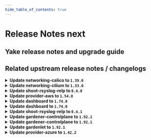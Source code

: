 ```yaml
---
hide_table_of_contents: true
---
```


# Release Notes next

## Yake release notes and upgrade guide

## Related upstream release notes / changelogs


<details>
<summary><b>Update networking-calico to <code>1.39.0</code></b></summary>

# [gardener/gardener-extension-networking-calico]

## ⚠️ Breaking Changes

- `[OPERATOR]` `networking-calico` no longer supports Shoots with Кubernetes version == 1.24. by @shafeeqes [#326]
## 🏃 Others

- `[OPERATOR]` Update calico to `v3.27.2`. by @gardener-ci-robot [#354]
- `[OPERATOR]` Set leader election namespace in calico admission deployment. by @DockToFuture [#335]
- `[OPERATOR]` Allow communication to runtime apiserver from admission deployment. by @DockToFuture [#336]

## Docker Images
- gardener-extension-admission-calico: `europe-docker.pkg.dev/gardener-project/releases/gardener/extensions/admission-calico:v1.39.0`
- gardener-extension-networking-calico: `europe-docker.pkg.dev/gardener-project/releases/gardener/extensions/networking-calico:v1.39.0`


</details>

<details>
<summary><b>Update networking-cilium to <code>1.33.0</code></b></summary>

# [gardener/gardener-extension-networking-cilium]

## ⚠️ Breaking Changes

- `[OPERATOR]` `networking-cilium` no longer supports Shoots with Кubernetes version == 1.24. by @shafeeqes [#233]
## 🏃 Others

- `[OPERATOR]` Update cilium to `v1.14.9` by @gardener-ci-robot [#259]
- `[OPERATOR]` Cilium configuration option `enable-l7-proxy` is now enabled per default. by @ScheererJ [#261]
- `[OPERATOR]` Fixed a validation error which occurs when deploying the `gardener-extension-admission-cilium` charts because of a missing `apiVersion` field in its `charts/gardener-extension-admission-cilium/charts/runtime/templates/serviceaccount.yaml` file. by @plkokanov [#241]
- `[OPERATOR]` Set leader election namespace in cilium admission deployment. by @DockToFuture [#243]

## Docker Images
- gardener-extension-admission-cilium: `europe-docker.pkg.dev/gardener-project/releases/gardener/extensions/admission-cilium:v1.33.0`
- gardener-extension-networking-cilium: `europe-docker.pkg.dev/gardener-project/releases/gardener/extensions/networking-cilium:v1.33.0`


</details>

<details>
<summary><b>Update shoot-rsyslog-relp to <code>0.4.0</code></b></summary>

# [gardener/gardener-extension-shoot-rsyslog-relp]

## ⚠️ Breaking Changes

- `[OPERATOR]` CA and server certificates for the admission component are managed automatically. Passing custom certificates via Helm values is not supported anymore. by @timuthy [#57]
- `[OPERATOR]` Change OCI Image Registry from GCR (`eu.gcr.io/gardener-project`) to Artifact-Registry (`europe-docker.pkg.dev/gardener-project/releases`). Users should update their references. by @ccwienk [#47]
- `[OPERATOR]` `extension-shoot-rsyslog-relp` no longer supports Shoots with Кubernetes version == 1.24. by @Kostov6 [#79]
## 📰 Noteworthy

- `[DEVELOPER]` The `charts/images.yaml` file was moved to `imagevector/images.yaml`. by @plkokanov [#66]
## 🐛 Bug Fixes

- `[OPERATOR]` Fixed an issue where the `extension-shoot-rsyslog-relp-configuration-cleaner` ManagedResource could block Shoot deletion if the `shoot-rsyslog-relp` was disabled before the Shoot deletion was triggered, and disabling the extension failed while trying to deploy the said ManagedResource and wait for it to become ready.  by @plkokanov [#80]
## 🏃 Others

- `[OPERATOR]` Bumped `github.com/gardener/gardener` to `v1.89.0.` by @plkokanov [#73]
- `[OPERATOR]` The extension now deploys the `rsyslog` configuration files by mutating the `OperatingSystemConfig` resource via a mutating webhook. Cleanup of the `rsyslog` configuration files is still handled by the `rsyslog-relp-configuration-cleaner` daemonset. by @plkokanov [#41]
- `[OPERATOR]` Bump github.com/gardener/gardener to 1.86.0. by @timuthy [#57]
- `[OPERATOR]` Fixed an issue where `rsyslog.service` would never get enabled if it was not already enabled by default. by @plkokanov [#58]
- `[OPERATOR]` The name of the `gardener-extension-shoot-rsyslog-relp-admission` chart is now correctly specified as `gardener-extension-shoot-rsysloog-relp-admission`. Previously it was `gardener-extension-shoot-rsyslog-relp`. This should not require anything to be done by operators when upgrading the chart. by @plkokanov [#39]
- `[OPERATOR]` The repository is now compliant with the [REUSE](https://reuse.software/) license format. by @plkokanov [#71]
- `[DEVELOPER]` The `vendor` directory was removed in favor of the `go mod cache`. by @timuthy [#57]
- `[DEVELOPER]` Bumped golang to `v1.22.0` by @plkokanov [#73]

## Docker Images
- gardener-extension-shoot-rsyslog-relp-admission: `europe-docker.pkg.dev/gardener-project/releases/gardener/extensions/shoot-rsyslog-relp-admission:v0.4.0`
- gardener-extension-shoot-rsyslog-relp: `europe-docker.pkg.dev/gardener-project/releases/gardener/extensions/shoot-rsyslog-relp:v0.4.0`


</details>

<details>
<summary><b>Update provider-aws to <code>1.54.0</code></b></summary>

# [gardener/gardener-extension-provider-aws]

## ⚠️ Breaking Changes

- `[OPERATOR]` `provider-aws` no longer supports Shoots with Кubernetes version == 1.24. by @shafeeqes [#849]
- `[USER]` [csi-snapshotter] Enable prevent-volume-mode-conversion feature flag by default. Volume mode change can still be triggered with the respective annotations. You can read more in the [KEP](https://github.com/kubernetes/enhancements/tree/master/keps/sig-storage/3141-prevent-volume-mode-conversion) by @AndreasBurger [#899]
## 🐛 Bug Fixes

- `[DEVELOPER]` `source-` prefix of `BackupEntry` name is being ignored when performing entry deletion by @Kostov6 [#892]
## 🏃 Others

- `[DEPENDENCY]` The following golang dependencies have been upgraded :  
  - `gardener/gardener`: `v1.87.0`->`v1.91.1`  
  - k8s.io/* : v0.28.3 -> v0.29.3  
  - sigs.k8s.io/controller-runtime: v0.16.3-> v0.17.2 by @shafeeqes [#901]
- `[OPERATOR]` The following images are updated:  
  - registry.k8s.io/provider-aws/cloud-controller-manager: v1.25.14 -> v1.25.15  
  - registry.k8s.io/provider-aws/cloud-controller-manager: v1.26.10 -> v1.26.11  
  - registry.k8s.io/provider-aws/cloud-controller-manager: v1.27.5 -> v1.27.6  
  - registry.k8s.io/provider-aws/cloud-controller-manager: v1.28.4 -> v1.28.5  
  - registry.k8s.io/provider-aws/cloud-controller-manager: v1.29.1 -> v1.29.2 by @ialidzhikov [#900]
- `[OPERATOR]` add os information as labels in machine class objects. by @tedteng [#894]
- `[OPERATOR]` NodeGroupAutoscalingOptions can now be specified per worker group via the worker through the field `worker.spec.pools.clusterAutoscaler` by @shafeeqes [#901]

## Docker Images
- gardener-extension-admission-aws: `europe-docker.pkg.dev/gardener-project/releases/gardener/extensions/admission-aws:v1.54.0`
- gardener-extension-provider-aws: `europe-docker.pkg.dev/gardener-project/releases/gardener/extensions/provider-aws:v1.54.0`


</details>

<details>
<summary><b>Update dashboard to <code>1.74.0</code></b></summary>

# [gardener/dashboard]

## ⚠️ Breaking Changes

- `[OPERATOR]` Changes have been made to two `gardener-dashboard` Helm chart values related to the ticket feature:  
  - The value previously at `Values.global.dashboard.frontendConfig.ticket.newTicketLabels` has been moved to `Values.global.dashboard.frontendConfig.ticket.newIssue.labels`.  
  - The value previously at `Values.global.dashboard.frontendConfig.ticket.issueDescriptionTemplate` has been moved to `Values.global.dashboard.frontendConfig.ticket.newIssue.body`. by @petersutter [#1775]
## ✨ New Features

- `[USER]` To enhance user experience and minimize premature notifications, we've implemented a new feature in the update notification system. Now, an update alert for Kubernetes and machine image versions will only be displayed if the current version is set to expire within the next 30 days. This adjustment ensures that users receive timely reminders without unnecessary warnings for versions expiring in the more distant future by @grolu [#1746]
- `[USER]` Route information is now included in the browser window title by @grolu [#1752]
- `[USER]` Added Fallback Solution for Non-SemVer Compatible Machine Image Versions: In previous versions, machine images from some vendors that did not adhere to Semantic Versioning (SemVer) standards were omitted from the user view in the dashboard. This was due to the Dashboard's strict adherence to SemVer for sorting and presenting image versions, resulting in non-compliant versions being filtered out. To address this, we now try to normalize those versions to make them SemVer compliant. If this is not possible, affected versions will still be filtered out. by @grolu [#1734]
- `[USER]` Several improvements to version and worker chips:  
  - Version & Worker Group Chips: Now, both show in a warning color if deprecated, offering a clear visual cue for items needing updates. The version chip also reveals detailed info, including classification and expiration, with a click.  
  - Cluster Management: Updating clusters is now streamlined under the actions menu on the cluster list page for easier access.  
  - Consistent UI: Version information now appears as a chip on cluster details, aligning with the display of worker chips for a unified look. by @grolu [#1758]
- `[OPERATOR]` GitHub issue forms are now supported when creating new tickets (GitHub issues) from the dashboard.  
  - Set `Values.global.dashboard.frontendConfig.ticket.newIssue.template` to specify the filename of the issue form template. For more information, refer to the [GitHub documentation](https://docs.github.com/en/communities/using-templates-to-encourage-useful-issues-and-pull-requests/configuring-issue-templates-for-your-repository#creating-issue-forms)  
  - To pre-fill template form elements, specify the `id` of the form element under `Values.global.dashboard.frontendConfig.ticket.newIssue`. For instance, if you have a form element with `id` `affectedCluster`, you can pre-fill it like this: `Values.global.dashboard.frontendConfig.ticket.newIssue.affectedCluster="${shootUrl}"`. The template variable `shootUrl` will be replaced during runtime with the actual dashboard link of the shoot cluster. by @petersutter [#1775]
## 🐛 Bug Fixes

- `[USER]` Fixed a bug that allowed to bypass the GDialog confirmation using <enter> by @grolu [#1751]
- `[USER]` Resolved Chrome Warnings and Enhanced Performance by Streamlining Font Formats for Material Design Icons: In our latest update, we've optimized the `@font-face` definition for Material Design Icons by removing the OpenType (.eot) and TrueType (.ttf) font formats. This adjustment significantly enhances the performance and reduces the bandwidth usage of our dashboard web application, ensuring a smoother and more efficient user experience. by @holgerkoser [#1731]
- `[USER]` Fixed an issue that caused quotas using numerical abbreviations (e.g., '1k') to not be displayed correctly in the Gardener Dashboard by @grolu [#1719]
## 🏃 Others

- `[USER]` The `gardenlogin` kubeconfig now only includes kube-apiserver addresses from `Shoot.status.advertisedAddresses`. This ensures compatibility with `gardener/gardener` version `v1.91.0` and later. by @petersutter [#1750]

## Docker Images
- dashboard: `europe-docker.pkg.dev/gardener-project/releases/gardener/dashboard:1.74.0`


</details>

<details>
<summary><b>Update dashboard to <code>1.74.0</code></b></summary>

# [gardener/dashboard]

## ⚠️ Breaking Changes

- `[OPERATOR]` Changes have been made to two `gardener-dashboard` Helm chart values related to the ticket feature:  
  - The value previously at `Values.global.dashboard.frontendConfig.ticket.newTicketLabels` has been moved to `Values.global.dashboard.frontendConfig.ticket.newIssue.labels`.  
  - The value previously at `Values.global.dashboard.frontendConfig.ticket.issueDescriptionTemplate` has been moved to `Values.global.dashboard.frontendConfig.ticket.newIssue.body`. by @petersutter [#1775]
## ✨ New Features

- `[USER]` To enhance user experience and minimize premature notifications, we've implemented a new feature in the update notification system. Now, an update alert for Kubernetes and machine image versions will only be displayed if the current version is set to expire within the next 30 days. This adjustment ensures that users receive timely reminders without unnecessary warnings for versions expiring in the more distant future by @grolu [#1746]
- `[USER]` Route information is now included in the browser window title by @grolu [#1752]
- `[USER]` Added Fallback Solution for Non-SemVer Compatible Machine Image Versions: In previous versions, machine images from some vendors that did not adhere to Semantic Versioning (SemVer) standards were omitted from the user view in the dashboard. This was due to the Dashboard's strict adherence to SemVer for sorting and presenting image versions, resulting in non-compliant versions being filtered out. To address this, we now try to normalize those versions to make them SemVer compliant. If this is not possible, affected versions will still be filtered out. by @grolu [#1734]
- `[USER]` Several improvements to version and worker chips:  
  - Version & Worker Group Chips: Now, both show in a warning color if deprecated, offering a clear visual cue for items needing updates. The version chip also reveals detailed info, including classification and expiration, with a click.  
  - Cluster Management: Updating clusters is now streamlined under the actions menu on the cluster list page for easier access.  
  - Consistent UI: Version information now appears as a chip on cluster details, aligning with the display of worker chips for a unified look. by @grolu [#1758]
- `[OPERATOR]` GitHub issue forms are now supported when creating new tickets (GitHub issues) from the dashboard.  
  - Set `Values.global.dashboard.frontendConfig.ticket.newIssue.template` to specify the filename of the issue form template. For more information, refer to the [GitHub documentation](https://docs.github.com/en/communities/using-templates-to-encourage-useful-issues-and-pull-requests/configuring-issue-templates-for-your-repository#creating-issue-forms)  
  - To pre-fill template form elements, specify the `id` of the form element under `Values.global.dashboard.frontendConfig.ticket.newIssue`. For instance, if you have a form element with `id` `affectedCluster`, you can pre-fill it like this: `Values.global.dashboard.frontendConfig.ticket.newIssue.affectedCluster="${shootUrl}"`. The template variable `shootUrl` will be replaced during runtime with the actual dashboard link of the shoot cluster. by @petersutter [#1775]
## 🐛 Bug Fixes

- `[USER]` Fixed a bug that allowed to bypass the GDialog confirmation using <enter> by @grolu [#1751]
- `[USER]` Resolved Chrome Warnings and Enhanced Performance by Streamlining Font Formats for Material Design Icons: In our latest update, we've optimized the `@font-face` definition for Material Design Icons by removing the OpenType (.eot) and TrueType (.ttf) font formats. This adjustment significantly enhances the performance and reduces the bandwidth usage of our dashboard web application, ensuring a smoother and more efficient user experience. by @holgerkoser [#1731]
- `[USER]` Fixed an issue that caused quotas using numerical abbreviations (e.g., '1k') to not be displayed correctly in the Gardener Dashboard by @grolu [#1719]
## 🏃 Others

- `[USER]` The `gardenlogin` kubeconfig now only includes kube-apiserver addresses from `Shoot.status.advertisedAddresses`. This ensures compatibility with `gardener/gardener` version `v1.91.0` and later. by @petersutter [#1750]

## Docker Images
- dashboard: `europe-docker.pkg.dev/gardener-project/releases/gardener/dashboard:1.74.0`


</details>

<details>
<summary><b>Update shoot-rsyslog-relp to <code>0.4.1</code></b></summary>

# [gardener/gardener-extension-shoot-rsyslog-relp]

## 🏃 Others

- `[OPERATOR]` The `ConfigMap` deployed for the monitoring configuration of the `shoot-rsyslog-relp` extension  in `Shoot` control planes is no longer `immutable`. This fixes an issue that could cause `prometheus-0` pods to get stuck in `CrashLoopBackOff`. by @plkokanov [#91]

## Docker Images
- gardener-extension-shoot-rsyslog-relp-admission: `europe-docker.pkg.dev/gardener-project/releases/gardener/extensions/shoot-rsyslog-relp-admission:v0.4.1`
- gardener-extension-shoot-rsyslog-relp: `europe-docker.pkg.dev/gardener-project/releases/gardener/extensions/shoot-rsyslog-relp:v0.4.1`


</details>

<details>
<summary><b>Update gardener-controlplane to <code>1.92.1</code></b></summary>

# [gardener/gardener]

## 🐛 Bug Fixes

- `[OPERATOR]` A bug has been fixed which caused `gardenlet` to try deploying `gardener-node-agent` with a wrong image tag. by @rfranzke [#9582]

## Docker Images
- admission-controller: `europe-docker.pkg.dev/gardener-project/releases/gardener/admission-controller:v1.92.1`
- apiserver: `europe-docker.pkg.dev/gardener-project/releases/gardener/apiserver:v1.92.1`
- controller-manager: `europe-docker.pkg.dev/gardener-project/releases/gardener/controller-manager:v1.92.1`
- gardenlet: `europe-docker.pkg.dev/gardener-project/releases/gardener/gardenlet:v1.92.1`
- node-agent: `europe-docker.pkg.dev/gardener-project/releases/gardener/node-agent:v1.92.1`
- operator: `europe-docker.pkg.dev/gardener-project/releases/gardener/operator:v1.92.1`
- resource-manager: `europe-docker.pkg.dev/gardener-project/releases/gardener/resource-manager:v1.92.1`
- scheduler: `europe-docker.pkg.dev/gardener-project/releases/gardener/scheduler:v1.92.1`


</details>

<details>
<summary><b>Update gardener-controlplane to <code>1.92.1</code></b></summary>

# [gardener/gardener]

## 🐛 Bug Fixes

- `[OPERATOR]` A bug has been fixed which caused `gardenlet` to try deploying `gardener-node-agent` with a wrong image tag. by @rfranzke [#9582]

## Docker Images
- admission-controller: `europe-docker.pkg.dev/gardener-project/releases/gardener/admission-controller:v1.92.1`
- apiserver: `europe-docker.pkg.dev/gardener-project/releases/gardener/apiserver:v1.92.1`
- controller-manager: `europe-docker.pkg.dev/gardener-project/releases/gardener/controller-manager:v1.92.1`
- gardenlet: `europe-docker.pkg.dev/gardener-project/releases/gardener/gardenlet:v1.92.1`
- node-agent: `europe-docker.pkg.dev/gardener-project/releases/gardener/node-agent:v1.92.1`
- operator: `europe-docker.pkg.dev/gardener-project/releases/gardener/operator:v1.92.1`
- resource-manager: `europe-docker.pkg.dev/gardener-project/releases/gardener/resource-manager:v1.92.1`
- scheduler: `europe-docker.pkg.dev/gardener-project/releases/gardener/scheduler:v1.92.1`


</details>

<details>
<summary><b>Update gardenlet to <code>1.92.1</code></b></summary>

# [gardener/gardener]

## 🐛 Bug Fixes

- `[OPERATOR]` A bug has been fixed which caused `gardenlet` to try deploying `gardener-node-agent` with a wrong image tag. by @rfranzke [#9582]

## Docker Images
- admission-controller: `europe-docker.pkg.dev/gardener-project/releases/gardener/admission-controller:v1.92.1`
- apiserver: `europe-docker.pkg.dev/gardener-project/releases/gardener/apiserver:v1.92.1`
- controller-manager: `europe-docker.pkg.dev/gardener-project/releases/gardener/controller-manager:v1.92.1`
- gardenlet: `europe-docker.pkg.dev/gardener-project/releases/gardener/gardenlet:v1.92.1`
- node-agent: `europe-docker.pkg.dev/gardener-project/releases/gardener/node-agent:v1.92.1`
- operator: `europe-docker.pkg.dev/gardener-project/releases/gardener/operator:v1.92.1`
- resource-manager: `europe-docker.pkg.dev/gardener-project/releases/gardener/resource-manager:v1.92.1`
- scheduler: `europe-docker.pkg.dev/gardener-project/releases/gardener/scheduler:v1.92.1`


</details>

<details>
<summary><b>Update provider-azure to <code>1.42.2</code></b></summary>

# [gardener/machine-controller-manager-provider-azure]

## 🏃 Others

- `[USER]` Bugfix:- During VM deletion, the cascade delete option is set only for the resources part of VM creation.  by @rishabh-11 [gardener/machine-controller-manager-provider-azure#143]

## Docker Images
- gardener-extension-admission-azure: `europe-docker.pkg.dev/gardener-project/releases/gardener/extensions/admission-azure:v1.42.2`
- gardener-extension-provider-azure: `europe-docker.pkg.dev/gardener-project/releases/gardener/extensions/provider-azure:v1.42.2`


</details>
